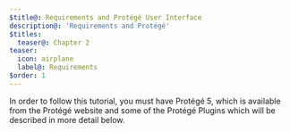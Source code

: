 ```yaml
---
$title@: Requirements and Protégé User Interface
description@: 'Requirements and Protégé'
$titles:
  teaser@: Chapter 2
teaser:
  icon: airplane
  label@: Requirements
$order: 1
---
```


In order to follow this tutorial, you must have Protégé 5, which is available from the Protégé website and some of the Protégé Plugins which will be described in more detail below.